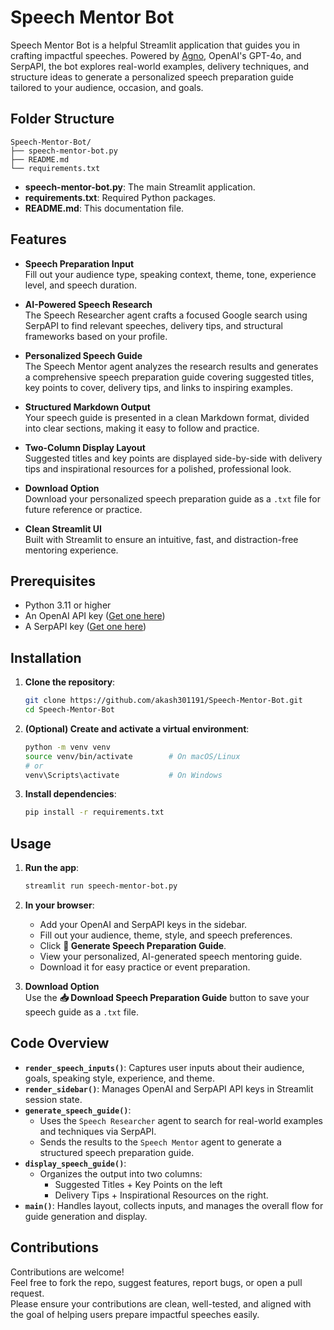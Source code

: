# Speech Mentor Bot

Speech Mentor Bot is a helpful Streamlit application that guides you in crafting impactful speeches. Powered by [Agno](https://github.com/agno-agi/agno), OpenAI's GPT-4o, and SerpAPI, the bot explores real-world examples, delivery techniques, and structure ideas to generate a personalized speech preparation guide tailored to your audience, occasion, and goals.

## Folder Structure

```
Speech-Mentor-Bot/
├── speech-mentor-bot.py
├── README.md
└── requirements.txt
```

- **speech-mentor-bot.py**: The main Streamlit application.
- **requirements.txt**: Required Python packages.
- **README.md**: This documentation file.

## Features

- **Speech Preparation Input**  
  Fill out your audience type, speaking context, theme, tone, experience level, and speech duration.

- **AI-Powered Speech Research**  
  The Speech Researcher agent crafts a focused Google search using SerpAPI to find relevant speeches, delivery tips, and structural frameworks based on your profile.

- **Personalized Speech Guide**  
  The Speech Mentor agent analyzes the research results and generates a comprehensive speech preparation guide covering suggested titles, key points to cover, delivery tips, and links to inspiring examples.

- **Structured Markdown Output**  
  Your speech guide is presented in a clean Markdown format, divided into clear sections, making it easy to follow and practice.

- **Two-Column Display Layout**  
  Suggested titles and key points are displayed side-by-side with delivery tips and inspirational resources for a polished, professional look.

- **Download Option**  
  Download your personalized speech preparation guide as a `.txt` file for future reference or practice.

- **Clean Streamlit UI**  
  Built with Streamlit to ensure an intuitive, fast, and distraction-free mentoring experience.

## Prerequisites

- Python 3.11 or higher  
- An OpenAI API key ([Get one here](https://platform.openai.com/account/api-keys))  
- A SerpAPI key ([Get one here](https://serpapi.com/manage-api-key))

## Installation

1. **Clone the repository**:
   ```bash
   git clone https://github.com/akash301191/Speech-Mentor-Bot.git
   cd Speech-Mentor-Bot
   ```

2. **(Optional) Create and activate a virtual environment**:
   ```bash
   python -m venv venv
   source venv/bin/activate        # On macOS/Linux
   # or
   venv\Scripts\activate           # On Windows
   ```

3. **Install dependencies**:
   ```bash
   pip install -r requirements.txt
   ```

## Usage

1. **Run the app**:
   ```bash
   streamlit run speech-mentor-bot.py
   ```

2. **In your browser**:
   - Add your OpenAI and SerpAPI keys in the sidebar.
   - Fill out your audience, theme, style, and speech preferences.
   - Click **🎤 Generate Speech Preparation Guide**.
   - View your personalized, AI-generated speech mentoring guide.
   - Download it for easy practice or event preparation.

3. **Download Option**  
   Use the **📥 Download Speech Preparation Guide** button to save your speech guide as a `.txt` file.

## Code Overview

- **`render_speech_inputs()`**: Captures user inputs about their audience, goals, speaking style, experience, and theme.
- **`render_sidebar()`**: Manages OpenAI and SerpAPI API keys in Streamlit session state.
- **`generate_speech_guide()`**:  
  - Uses the `Speech Researcher` agent to search for real-world examples and techniques via SerpAPI.  
  - Sends the results to the `Speech Mentor` agent to generate a structured speech preparation guide.
- **`display_speech_guide()`**:  
  - Organizes the output into two columns:  
    - Suggested Titles + Key Points on the left  
    - Delivery Tips + Inspirational Resources on the right.
- **`main()`**: Handles layout, collects inputs, and manages the overall flow for guide generation and display.

## Contributions

Contributions are welcome!  
Feel free to fork the repo, suggest features, report bugs, or open a pull request.  
Please ensure your contributions are clean, well-tested, and aligned with the goal of helping users prepare impactful speeches easily.